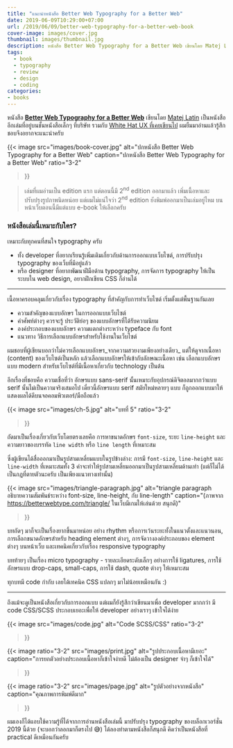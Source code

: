 ```yaml
---
title: "แนะนำหนังสือ Better Web Typography for a Better Web"
date: 2019-06-09T10:29:00+07:00
url: /2019/06/09/better-web-typography-for-a-better-web-book
cover-image: images/cover.jpg
thumbnail: images/thumbnail.jpg
description: หนังสือ Better Web Typography for a Better Web เขียนโดย Matej Latin เป็นหนังสืออีกเล่มที่อยู่บนชั้นหนังสือเล็กๆ ที่บริษัท ผมยืมมาอ่านแล้วรู้สึกชอบจึงอยากจะแนะนำครับ
tags:
  - book
  - typography
  - review
  - design
  - coding
categories:
- books
---
```


<p class="lead">
หนังสือ <a href="https://betterwebtype.com/web-typography-book/"><strong>Better Web Typography for a Better Web</strong></a> เขียนโดย <a href="https://matejlatin.co.uk/">Matej Latin</a>
เป็นหนังสืออีกเล่มที่อยู่บนชั้นหนังสือเล็กๆ ที่บริษัท รวมกับ <a href="https://armno.in.th/2018/04/26/%E0%B9%81%E0%B8%99%E0%B8%B0%E0%B8%99%E0%B8%B3%E0%B8%AB%E0%B8%99%E0%B8%B1%E0%B8%87%E0%B8%AA%E0%B8%B7%E0%B8%AD-white-hat-ux/">White Hat UX ที่เคยเขียนไป</a> ผมยืมมาอ่านแล้วรู้สึกชอบจึงอยากจะแนะนำครับ
</p>

{{<
  image src="images/book-cover.jpg"
  alt="ปกหนังสือ Better Web Typography for a Better Web"
  caption="ปกหนังสือ Better Web Typography for a Better Web"
  ratio="3-2"
>}}

> เล่มที่ผมอ่านเป็น edition แรก แต่ตอนนี้มี 2<sup>nd</sup> edition ออกมาแล้ว เพิ่มเนื้อหาและปรับปรุงรูปภาพนิดหน่อย แต่ผมไม่แน่ใจว่า 2<sup>nd</sup> edition ยังพิมพ์ออกมาเป็นเล่มอยู่ไหม บนหน้าเว็บตอนนี้มีแต่แบบ e-book ให้เลือกครับ

### หนังสือเล่มนี้เหมาะกับใคร?

เหมาะกับทุกคนที่สนใจ typography ครับ

- ทั้ง developer ที่อยากเรียนรู้เพิ่มเติมเกี่ยวกับด้านการออกแบบเว็บไซต์, การปรับปรุง typography ของเว็บที่มีอยู่แล้ว
- หรือ designer ที่อยากพัฒนาฝีมือด้าน typography, การจัดการ typography ให้เป็นระบบใน web design, อยากฝึกเขียน CSS ก็อ่านได้

-----

เนื้อหาครอบคลุมเกี่ยวกับเรื่อง typography ที่สำคัญกับการทำเว็บไซต์
เริ่มตั้งแต่พื้นฐานกันเลย

- ความสำคัญของแบบอักษร ในการออกแบบเว็บไซต์
- คำศัพท์ต่างๆ ควรจะรู้ ประวัติย่อๆ ของแบบอักษรที่ได้รับความนิยม
- องค์ประกอบของแบบอักษร ความแตกต่างระหว่าง typeface กับ font
- แนวทาง วิธีการเลือกแบบอักษรสำหรับใช้งานในเว็บไซต์

ผมชอบที่ผู้เขียนบอกว่าไม่ควรเลือกแบบอักษร_จากความสวยงามเพียงอย่างเดียว_
แต่ให้ดูจากเนื้อหา (content) ของเว็บไซต์เป็นหลัก
แล้วเลือกแบบอักษรให้เข้ากับลักษณะเนื้อหา เช่น เลือกแบบอักษรแบบ modern
สำหรับเว็บไซต์ที่มีเนื้อหาเกี่ยวกับ technology เป็นต้น

อีกเรื่องที่ชอบคือ ความเชื่อที่ว่า อักษรแบบ sans-serif นั้นเหมาะกับอุปกรณ์ดิจิตอลมากกว่าแบบ serif นั้นไม่เป็นความจริงเสมอไป
เดี๋ยวนี้อักษรแบบ serif สมัยใหม่หลายๆ แบบ ก็ถูกออกแบบมาให้แสดงผลได้ดีบนจอคอมพิวเตอร์/มือถือแล้ว

{{<
  image
  src="images/ch-5.jpg"
  alt="บทที่ 5"
  ratio="3-2"
>}}

ถัดมาเป็นเรื่องเกี่ยวกับเว็บโดยตรงเลยคือ การหาขนาดอักษร `font-size`, ระยะ `line-height` และความยาวของบรรทัด `line width` หรือ `line length`  ที่เหมาะสม

ซึ่งผู้เขียนได้สื่อออกมาเป็นรูปสามเหลี่ยมแบบในรูปข้างล่าง: การมี `font-size`, `line-height` และ `line-width`
ที่เหมาะสมทั้ง 3 ค่าจะทำให้รูปสามเหลี่ยมออกมาเป็นรูปสามเหลี่ยมด้านเท่า
(แต่ก็ไม่ได้เป็นกฎที่ตายตัวนะครับ เป็นเพียงแนวทางเท่านั้น)

{{<
  image
  src="images/triangle-paragraph.jpg"
  alt="triangle paragraph อธิบายความสัมพันธ์ระหว่าง font-size, line-height, กับ line-length"
  caption="(ภาพจาก https://betterwebtype.com/triangle/ ในเว็บมีเกมให้เล่นด้วย สนุกดี)"
>}}

บทถัดๆ มาก็จะเป็นเรื่องยากขึ้นมาหน่อย อย่าง rhythm หรือการเว้นระยะทั้งในแนวตั้งและแนวนอน,
การเลือกขนาดอักษรสำหรับ heading element ต่างๆ,
การจัดวางองค์ประกอบของ element ต่างๆ บนหน้าเว็บ
และเทคนิคเกี่ยวกับเรื่อง responsive typography

บทท้ายๆ เป็นเรื่อง micro typography - รายละเอียดระดับเล็กๆ อย่างการใช้ ligatures,
การใช้อักษรแบบ drop-caps, small-caps, การใช้ dash, quote ต่างๆ ให้เหมาะสม

ทุกบทมี code กำกับ เลยได้เทคนิค CSS แปลกๆ มาไม่น้อยเหมือนกัน :)

-----

ถึงแม้จะดูเป็นหนังสือเกี่ยวกับการออกแบบ แต่ผมก็ยังรู้สึกว่าเขียนมาเพื่อ developer มากกว่า
มี code CSS/SCSS ประกอบเยอะเพื่อให้ developer อย่างเราๆ เข้าใจได้ง่าย

{{<
  image
  src="images/code.jpg"
  alt="Code SCSS/CSS"
  ratio="3-2"
>}}

{{<
  image
  ratio="3-2"
  src="images/print.jpg"
  alt="รูปประกอบเนื้อหามีเยอะ"
  caption="การยกตัวอย่างประกอบเนื้อหาก็เข้าใจง่ายดี ไม่ต้องเป็น designer จ๋าๆ ก็เข้าใจได้"
>}}

{{<
  image
  ratio="3-2"
  src="images/page.jpg"
  alt="รูปตัวอย่างจากหนังสือ"
  caption="คุณภาพการพิมพ์ดีมาก"
>}}

ผมเองก็ได้แอบใช้ความรู้ที่ได้จากการอ่านหนังสือเล่มนี้ มาปรับปรุง typography ของบล็อกเวอร์ชั่น 2019 นี้ด้วย (จะบอกว่าลอกมาก็ตรงไป 😅) ได้ลองทำตามหนังสือก็สนุกดี
คิดว่าเป็นหนังสือที่ practical ดีเหมือนกันครับ

